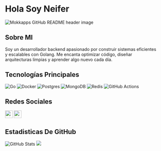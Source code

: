 # Hola Soy Neifer
<img src="https://i.postimg.cc/zGBkhDHG/El-texto-del-p-rrafo.png" alt="Mokkapps GitHub README header image">

## Sobre MI
<p>Soy un desarrollador backend apasionado por construir sistemas eficientes y escalables con Golang. Me encanta optimizar código, diseñar arquitecturas limpias y aprender algo nuevo cada día.</p>

## Tecnologías Principales
![Go](https://img.shields.io/badge/go-%2300ADD8.svg?style=for-the-badge&logo=go&logoColor=white)
![Docker](https://img.shields.io/badge/docker-%230db7ed.svg?style=for-the-badge&logo=docker&logoColor=white)
![Postgres](https://img.shields.io/badge/postgres-%23316192.svg?style=for-the-badge&logo=postgresql&logoColor=white)
![MongoDB](https://img.shields.io/badge/MongoDB-%234ea94b.svg?style=for-the-badge&logo=mongodb&logoColor=white)
![Redis](https://img.shields.io/badge/redis-%23DD0031.svg?style=for-the-badge&logo=redis&logoColor=white)
![GitHub Actions](https://img.shields.io/badge/github%20actions-%232671E5.svg?style=for-the-badge&logo=githubactions&logoColor=white)

## Redes Sociales
<p>
  <a href="https://www.linkedin.com/in/neifer-reveron"><img src="https://img.shields.io/badge/linkedin-%230077B5.svg?&style=for-the-badge&logo=linkedin&logoColor=white" height=25></a>
  <a href="https://x.com/NeiferJesus14"><img src="https://img.shields.io/badge/twitter-%231DA1F2.svg?&style=for-the-badge&logo=twitter&logoColor=white" height=25></a>
</p>

## Estadisticas De GitHub
<p>
  <img src="https://github-readme-stats.vercel.app/api?username=shepherd-Go&amp;show_icons=true" alt="GitHub Stats">
  <img src="https://github-readme-stats.vercel.app/api/top-langs/?username=shepherd-go&layout=compact&theme=dark)">
</p>
<!--
**Shepherd-Go/Shepherd-Go** is a ✨ _special_ ✨ repository because its `README.md` (this file) appears on your GitHub profile.

Here are some ideas to get you started:

- 🔭 I’m currently working on ...
- 🌱 I’m currently learning ...
- 👯 I’m looking to collaborate on ...
- 🤔 I’m looking for help with ...
- 💬 Ask me about ...
- 📫 How to reach me: ...
- 😄 Pronouns: ...
- ⚡ Fun fact: ...
-->
